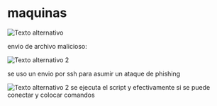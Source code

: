 

# maquinas
![Texto alternativo]("https://github.com/lastHunter956/lab_etico_talento_tech/blob/main/imagenes/Pasted%20image%2020241019070352.png?raw=true")

envio de archivo malicioso:

![Texto alternativo 2]("https://github.com/lastHunter956/lab_etico_talento_tech/blob/main/imagenes/Pasted%20image%2020241019073716.png?raw=true")

se uso un envio por ssh para asumir un ataque de phishing

![Texto alternativo 2]("https://github.com/lastHunter956/lab_etico_talento_tech/blob/main/imagenes/Pasted%20image%2020241019074909.png?raw=true")
se ejecuta el script y efectivamente si se puede conectar y colocar comandos
